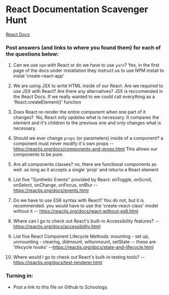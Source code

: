 # React Documentation Scavenger Hunt

[React Docs](https://facebook.github.io/react/docs/hello-world.html)

### Post answers (and links to where you found them) for each of the questions below:

1. Can we use `npm` with React or do we have to use `yarn`?
  Yes, in the first page of the docs under installation they instruct us to use NPM install to instal 'create-react-app'
  
2. We are using JSX to write HTML inside of our React. Are we required to use JSX with React? Are there any alternatives?
  JSX is reccomended in the React Docs. If we really wanted to we could call everything as a 'React.createElement()' function
  
3. Does React re-render the entire component when one part of it changes?
  No, React only updates what is necessary. It compares the element and it's children to the previous one and only changes 
  what is necessary.

4. Should we ever change `props` (or parameters) inside of a component? 
  a component must never modify it's own props -- https://reactjs.org/docs/components-and-props.html
  This allows our components to be pure.

5. Are all components classes? 
    no, there are functional components as well. as long as it accepts a single 'prop' and returns a React element
    
6. List five "Synthetic Events" provided by React:
    onToggle, onScroll, onSelect, onChange, onFocus, onBlur -- https://reactjs.org/docs/events.html

7. Do we have to use ES6 syntax with React?
    You do not, but it is recommended. you would have to use the 'create-react-class' model without it --
    https://reactjs.org/docs/react-without-es6.html

8. Where can I go to check out React's built-in Accessibility features?
    -- https://reactjs.org/docs/accessibility.html

9. List five React Component Lifecycle Methods:
    mounting - set up, unmounting - clearing, didmount, willunmount, setState -- these are 'lifecycle hooks' 
    --https://reactjs.org/docs/state-and-lifecycle.html

10. Where would I go to check out React's built-in testing tools?
    --https://reactjs.org/docs/test-renderer.html

### Turning in:

* Post a link to this file on Github to Schoology.
